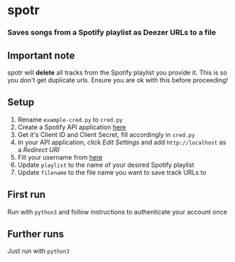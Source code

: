 # spotr
### Saves songs from a Spotify playlist as Deezer URLs to a file

## Important note
spotr will **delete** all tracks from the Spotify playlist you provide it. This is so you don't get duplicate urls. Ensure you are ok with this before proceeding!

## Setup
1. Rename `example-cred.py` to `cred.py`
2. Create a Spotify API application [here](https://developer.spotify.com/dashboard/applications)
3. Get it's Client ID and Client Secret, fill accordingly in `cred.py`
4. In your API application, click *Edit Settings* and add `http://localhost` as a *Redirect URI*
5. Fill your username from [here](https://www.spotify.com/uk/account/set-device-password/)
6. Update `playlist` to the name of your desired Spotify playlist
7. Update `filename` to the file name you want to save track URLs to

## First run
Run with `python3` and follow instructions to authenticate your account once

## Further runs
Just run with `python3`
